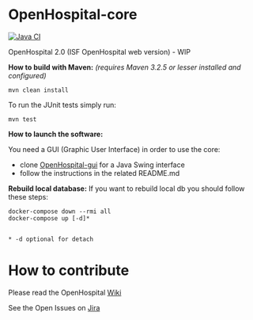# OpenHospital-core
[![Java CI](https://github.com/informatici/openhospital-core/workflows/Java%20CI%20with%20Maven/badge.svg)](https://github.com/informatici/openhospital-core/actions?query=workflow%3A%22Java+CI+with+Maven%22)

OpenHospital 2.0 (ISF OpenHospital web version) - WIP

**How to build with Maven:**
_(requires Maven 3.2.5 or lesser installed and configured)_

    mvn clean install
    
To run the JUnit tests simply run:

	mvn test

**How to launch the software:**

You need a GUI (Graphic User Interface) in order to use the core:

* clone [OpenHospital-gui](https://github.com/informatici/openhospital-gui) for a Java Swing interface
* follow the instructions in the related README.md


**Rebuild local database:**
If you want to rebuild local db you should follow these steps:

    docker-compose down --rmi all
    docker-compose up [-d]*  
    
    
    * -d optional for detach 


# How to contribute

Please read the OpenHospital [Wiki](https://openhospital.atlassian.net/wiki/display/OH/Contribution+Guidelines)

See the Open Issues on [Jira](https://openhospital.atlassian.net/issues/)
